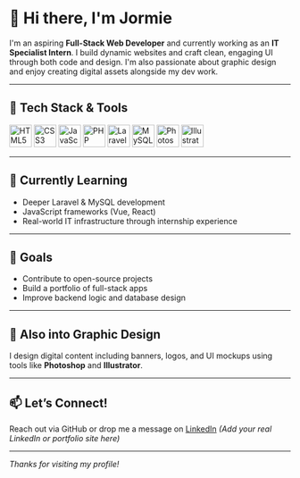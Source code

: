 # 👋 Hi there, I'm Jormie

I'm an aspiring **Full-Stack Web Developer** and currently working as an **IT Specialist Intern**. I build dynamic websites and craft clean, engaging UI through both code and design. I'm also passionate about graphic design and enjoy creating digital assets alongside my dev work.

---

## 🧰 Tech Stack & Tools

<p align="left">
  <img src="https://cdn.jsdelivr.net/gh/devicons/devicon/icons/html5/html5-original.svg" width="40" alt="HTML5"/>
  <img src="https://cdn.jsdelivr.net/gh/devicons/devicon/icons/css3/css3-original.svg" width="40" alt="CSS3"/>
  <img src="https://cdn.jsdelivr.net/gh/devicons/devicon/icons/javascript/javascript-original.svg" width="40" alt="JavaScript"/>
  <img src="https://cdn.jsdelivr.net/gh/devicons/devicon/icons/php/php-original.svg" width="40" alt="PHP"/>
  <img src="https://cdn.jsdelivr.net/gh/devicons/devicon/icons/laravel/laravel-plain.svg" width="40" alt="Laravel"/>
  <img src="https://cdn.jsdelivr.net/gh/devicons/devicon/icons/mysql/mysql-original.svg" width="40" alt="MySQL"/>
  <img src="https://cdn.jsdelivr.net/gh/devicons/devicon/icons/photoshop/photoshop-line.svg" width="40" alt="Photoshop"/>
  <img src="https://cdn.jsdelivr.net/gh/devicons/devicon/icons/illustrator/illustrator-line.svg" width="40" alt="Illustrator"/>
</p>

---

## 🌱 Currently Learning

- Deeper Laravel & MySQL development
- JavaScript frameworks (Vue, React)
- Real-world IT infrastructure through internship experience

---

## 🎯 Goals

- Contribute to open-source projects
- Build a portfolio of full-stack apps
- Improve backend logic and database design

---

## 🎨 Also into Graphic Design

I design digital content including banners, logos, and UI mockups using tools like **Photoshop** and **Illustrator**.

---

## 📫 Let’s Connect!

Reach out via GitHub or drop me a message on [LinkedIn](#) *(Add your real LinkedIn or portfolio site here)*

---

_Thanks for visiting my profile!_
